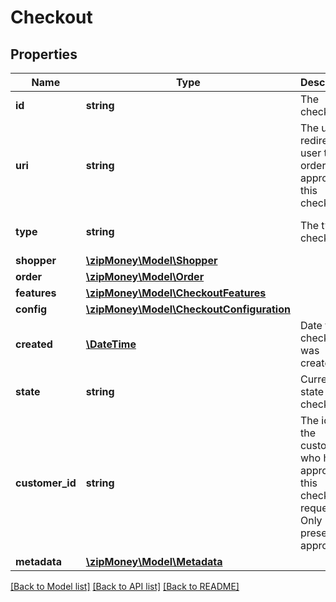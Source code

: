 # Checkout

## Properties
Name | Type | Description | Notes
------------ | ------------- | ------------- | -------------
**id** | **string** | The checkout id | 
**uri** | **string** | The uri to redirect the user to in order to approve this checkout. | 
**type** | **string** | The type of checkout | [optional] [default to 'standard']
**shopper** | [**\zipMoney\Model\Shopper**](Shopper.md) |  | [optional] 
**order** | [**\zipMoney\Model\Order**](Order.md) |  | [optional] 
**features** | [**\zipMoney\Model\CheckoutFeatures**](CheckoutFeatures.md) |  | [optional] 
**config** | [**\zipMoney\Model\CheckoutConfiguration**](CheckoutConfiguration.md) |  | [optional] 
**created** | [**\DateTime**](\DateTime.md) | Date the checkout was created | 
**state** | **string** | Current state of the checkout | 
**customer_id** | **string** | The id of the customer who has approved this checkout request. Only present if approved. | [optional] 
**metadata** | [**\zipMoney\Model\Metadata**](Metadata.md) |  | [optional] 

[[Back to Model list]](../README.md#documentation-for-models) [[Back to API list]](../README.md#documentation-for-api-endpoints) [[Back to README]](../README.md)


